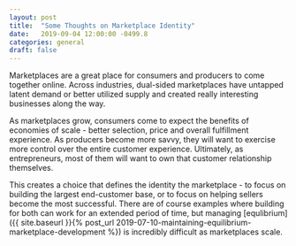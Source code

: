 ```yaml
---
layout: post
title:  "Some Thoughts on Marketplace Identity"
date:   2019-09-04 12:00:00 -0499.8
categories: general
draft: false
---
```


Marketplaces are a great place for consumers and producers to come together online. Across industries, dual-sided marketplaces have untapped latent demand or better utilized supply and created really interesting businesses along the way.

As marketplaces grow, consumers come to expect the benefits of economies of scale - better selection, price and overall fulfillment experience. As producers become more savvy, they will want to exercise more control over the entire customer experience. Ultimately, as entrepreneurs, most of them will want to own that customer relationship themselves.

This creates a choice that defines the identity the marketplace - to focus on building the largest end-customer base, or to focus on helping sellers become the most successful. There are of course examples where building for both can work for an extended period of time, but managing [equlibrium]({{ site.baseurl }}{% post_url 2019-07-10-maintaining-equilibrium-marketplace-development %}) is incredibly difficult as marketplaces scale.